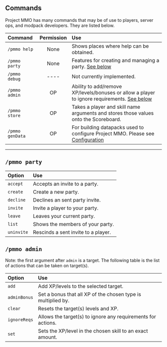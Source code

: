 ## Commands
Project MMO has many commands that may be of use to players, server ops, and modpack developers. They are listed below.

|Command|Permission| Use                                                                                                                      |
|:---|:---:|:-------------------------------------------------------------------------------------------------------------------------|
|`/pmmo help`| None | Shows places where help can be obtained.                                                                                 |
|`/pmmo party`| None | Features for creating and managing a party. [See below](commands.md#pmmo-party)                                          |
|`/pmmo debug`| ---- | Not currently implemented.                                                                                               |
|`/pmmo admin`|  OP  | Ability to add/remove XP/levels/bonuses or allow a player to ignore requirements. [See below](commands.md#pmmo-admin)    |
|`/pmmo store`|  OP  | Takes a player and skill name arguments and stores those values onto the Scoreboard.                                     |
|`/pmmo genData`|  OP  | For building datapacks used to configure Project MMO. Please see [Configuration](configuration/config.md#command-options)|

-----

## `/pmmo party`

|Option|Use|
|:---|:---|
|`accept`| Accepts an invite to a party.|
|`create`| Create a new party.|
|`decline`| Declines an sent party invite.|
|`invite`| Invite a player to your party.|
|`leave`| Leaves your current party.|
|`list`| Shows the members of your party.|
|`uninvite`| Rescinds a sent invite to a player.|

## `/pmmo admin`
Note: the first argument after `admin` is a target. The following table is the list of actions that can be taken on target(s).

|Option|Use|
|:---|:---|
|`add`| Add XP/levels to the selected target.|
|`adminBonus`| Set a bonus that all XP of the chosen type is multiplied by.|
|`clear`| Resets the target(s) levels and XP.|
|`ignoreReqs`| Allows the target(s) to ignore any requirements for actions.|
|`set`| Sets the XP/level in the chosen skill to an exact amount.|

